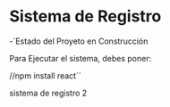 <h1>Sistema de Registro</h1>

-´Estado del Proyeto en Construcción

Para Ejecutar el sistema, debes poner:

//npm install react´´

sistema de registro 2
